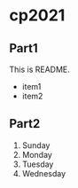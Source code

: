 # cp2021

## Part1
This is README.
- item1
- item2

## Part2
1. Sunday
1. Monday
1. Tuesday
1. Wednesday
